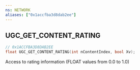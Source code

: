 ```yaml
---
ns: NETWORK
aliases: ["0x1accfba3d8dab2ee"]
---
```

## UGC_GET_CONTENT_RATING

```c
// 0x1ACCFBA3D8DAB2EE
float UGC_GET_CONTENT_RATING(int nContentIndex, bool Xv);
```

Access to rating information (FLOAT values from 0.0 to 1.0)

